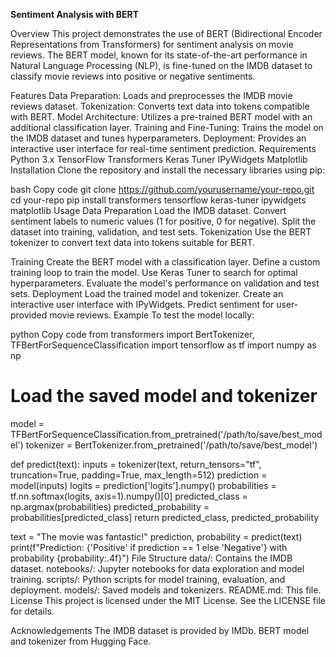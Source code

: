 **Sentiment Analysis with BERT**


Overview
This project demonstrates the use of BERT (Bidirectional Encoder Representations from Transformers) for sentiment analysis on movie reviews. The BERT model, known for its state-of-the-art performance in Natural Language Processing (NLP), is fine-tuned on the IMDB dataset to classify movie reviews into positive or negative sentiments.

Features
Data Preparation: Loads and preprocesses the IMDB movie reviews dataset.
Tokenization: Converts text data into tokens compatible with BERT.
Model Architecture: Utilizes a pre-trained BERT model with an additional classification layer.
Training and Fine-Tuning: Trains the model on the IMDB dataset and tunes hyperparameters.
Deployment: Provides an interactive user interface for real-time sentiment prediction.
Requirements
Python 3.x
TensorFlow
Transformers
Keras Tuner
IPyWidgets
Matplotlib
Installation
Clone the repository and install the necessary libraries using pip:

bash
Copy code
git clone https://github.com/yourusername/your-repo.git
cd your-repo
pip install transformers tensorflow keras-tuner ipywidgets matplotlib
Usage
Data Preparation
Load the IMDB dataset.
Convert sentiment labels to numeric values (1 for positive, 0 for negative).
Split the dataset into training, validation, and test sets.
Tokenization
Use the BERT tokenizer to convert text data into tokens suitable for BERT.

Training
Create the BERT model with a classification layer.
Define a custom training loop to train the model.
Use Keras Tuner to search for optimal hyperparameters.
Evaluate the model's performance on validation and test sets.
Deployment
Load the trained model and tokenizer.
Create an interactive user interface with IPyWidgets.
Predict sentiment for user-provided movie reviews.
Example
To test the model locally:

python
Copy code
from transformers import BertTokenizer, TFBertForSequenceClassification
import tensorflow as tf
import numpy as np

# Load the saved model and tokenizer
model = TFBertForSequenceClassification.from_pretrained('/path/to/save/best_model')
tokenizer = BertTokenizer.from_pretrained('/path/to/save/best_model')

def predict(text):
    inputs = tokenizer(text, return_tensors="tf", truncation=True, padding=True, max_length=512)
    prediction = model(inputs)
    logits = prediction['logits'].numpy()
    probabilities = tf.nn.softmax(logits, axis=1).numpy()[0]
    predicted_class = np.argmax(probabilities)
    predicted_probability = probabilities[predicted_class]
    return predicted_class, predicted_probability

text = "The movie was fantastic!"
prediction, probability = predict(text)
print(f"Prediction: {'Positive' if prediction == 1 else 'Negative'} with probability {probability:.4f}")
File Structure
data/: Contains the IMDB dataset.
notebooks/: Jupyter notebooks for data exploration and model training.
scripts/: Python scripts for model training, evaluation, and deployment.
models/: Saved models and tokenizers.
README.md: This file.
License
This project is licensed under the MIT License. See the LICENSE file for details.

Acknowledgements
The IMDB dataset is provided by IMDb.
BERT model and tokenizer from Hugging Face.
